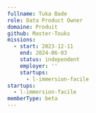 ```yaml
---
fullname: Tuka Bade
role: Data Product Owner
domaine: Produit
github: Master-Touks
missions:
  - start: 2023-12-11
    end: 2024-06-03
    status: independent
    employer: ''
    startups:
      - l-immersion-facile
startups:
  - l-immersion-facile
memberType: beta
---
```


